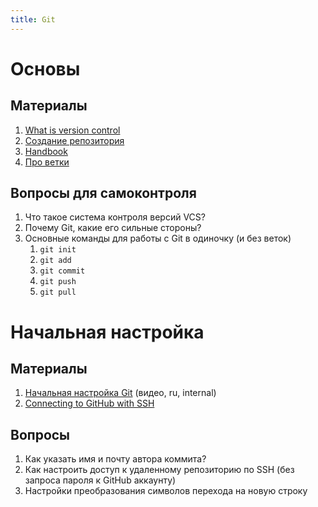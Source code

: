 ```yaml
---
title: Git
---
```


# Основы

## Материалы

1. [What is version control](https://www.atlassian.com/git/tutorials/what-is-version-control)
2. [Создание репозитория](https://git-scm.com/book/ru/v2/%D0%9E%D1%81%D0%BD%D0%BE%D0%B2%D1%8B-Git-%D0%A1%D0%BE%D0%B7%D0%B4%D0%B0%D0%BD%D0%B8%D0%B5-Git-%D1%80%D0%B5%D0%BF%D0%BE%D0%B7%D0%B8%D1%82%D0%BE%D1%80%D0%B8%D1%8F)
3. [Handbook](https://guides.github.com/introduction/git-handbook/)
4. [Про ветки](https://learngitbranching.js.org/)

## Вопросы для самоконтроля

1. Что такое система контроля версий VCS?
2. Почему Git, какие его сильные стороны?
3. Основные команды для работы с Git в одиночку \(и без веток\)
   1. `git init` 
   2. `git add`
   3. `git commit`
   4. `git push`
   5. `git pull`

# Начальная настройка

## Материалы

1. [Начальная настройка Git](https://nas.in6k.com/share.cgi?ssid=0HMdMTZ#0HMdMTZ/Git%3A01%20-%20Git%20initial%20setup) \(видео, ru, internal\)
2. [Connecting to GitHub with SSH](https://help.github.com/en/github/authenticating-to-github/connecting-to-github-with-ssh)

## Вопросы

1. Как указать имя и почту автора коммита?
2. Как настроить доступ к удаленному репозиторию по SSH \(без запроса пароля к GitHub аккаунту\)
3. Настройки преобразования символов перехода на новую строку
